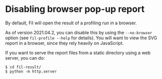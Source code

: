 # Disabling browser pop-up report

By default, Fil will open the result of a profiling run in a browser.

As of version 2021.04.2, you can disable this by using the `--no-browser` option (see `fil-profile --help` for details).
You will want to view the SVG report in a browser, since they rely heavily on JavaScript.

If you want to serve the report files from a static directory using a web server, you can do:

```console
$ cd fil-result/
$ python -m http.server
```

